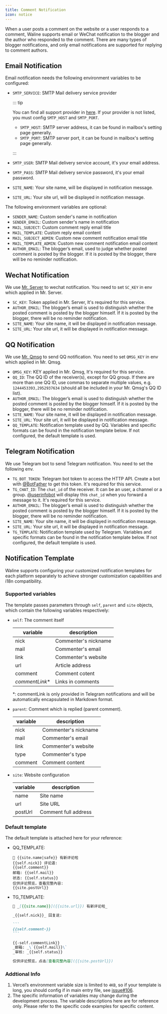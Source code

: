 ```yaml
---
title: Comment Notification
icon: notice
---
```


When a user posts a comment on the website or a user responds to a comment, Waline supports email or WeChat notification to the blogger and the author who responded to the comment. There are many types of blogger notifications, and only email notifications are supported for replying to comment authors.

<!-- more -->

## Email Notification

Email notification needs the following environment variables to be configured:

- `SMTP_SERVICE`: SMTP Mail delivery service provider

  ::: tip

  You can find all support provider in [here](https://github.com/nodemailer/nodemailer/blob/master/lib/well-known/services.json). If your provider is not listed, you must config `SMTP_HOST` and `SMTP_PORT`.

  - `SMTP_HOST`: SMTP server address, it can be found in mailbox's setting page generally.
  - `SMTP_PORT`: SMTP server port, it can be found in mailbox's setting page generally.

  :::

- `SMTP_USER`: SMTP Mail delivery service account, it's your email address.
- `SMTP_PASS`: SMTP Mail delivery service password, it's your email password.
- `SITE_NAME`: Your site name, will be displayed in notification message.
- `SITE_URL`: Your site url, will be displayed in notification message.

The following environment variables are optional:

- `SENDER_NAME`: Custom sender's name in notification
- `SENDER_EMAIL`: Custom sender's name in notification
- `MAIL_SUBJECT`: Custom comment reply email title
- `MAIL_TEMPLATE`: Custom reply email content
- `MAIL_SUBJECT_ADMIN`: Custom new comment notification email title
- `MAIL_TEMPLATE_ADMIN`: Custom new comment notification email content
- `AUTHOR_EMAIL`: The blogger’s email, used to judge whether posted comment is posted by the blogger. If it is posted by the blogger, there will be no reminder notification.

## Wechat Notification

We use [Mr. Server](http://sc.ftqq.com/3.version) to wechat notification. You need to set `SC_KEY` in env which applied in Mr. Server.

- `SC_KEY`: Token applied in Mr. Server, It's required for this service.
- `AUTHOR_EMAIL`: The blogger’s email is used to distinguish whether the posted comment is posted by the blogger himself. If it is posted by the blogger, there will be no reminder notification.
- `SITE_NAME`: Your site name, it will be displayed in notification message.
- `SITE_URL`: Your site url, it will be displayed in notification message.

## QQ Notification

We use [Mr. Qmsg](https://qmsg.zendee.cn) to send QQ notification. You need to set `QMSG_KEY` in env which applied in Mr. Qmsg.

- `QMSG_KEY`: KEY applied in Mr. Qmsg, It's required for this service.
- `QQ_ID`: The QQ ID of the receiver(s), except for QQ group. If there are more than one QQ ID, use commas to separate multiple values, e.g. `1244453393,2952937634` (should all be included in your Mr. Qmsg's QQ ID list).
- `AUTHOR_EMAIL`: The blogger’s email is used to distinguish whether the posted comment is posted by the blogger himself. If it is posted by the blogger, there will be no reminder notification.
- `SITE_NAME`: Your site name, it will be displayed in notification message.
- `SITE_URL`: Your site url, it will be displayed in notification message.
- `QQ_TEMPLATE`: Notification template used by QQ. Variables and specific formats can be found in the notification template below. If not configured, the default template is used.

## Telegram Notification

We use Telegram bot to send Telegram notification. You need to set the following env.

- `TG_BOT_TOKEN`: Telegram bot token to access the HTTP API. Create a bot with [@BotFather](https://t.me/BotFather) to get this token. It's required for this service.
- `TG_CHAT_ID`: The `chat_id` of the receiver. It can be an user, a channel or a group. [@userinfobot](https://t.me/userinfobot) will display this `chat_id` when you forward a message to it. It's required for this service.
- `AUTHOR_EMAIL`: The blogger’s email is used to distinguish whether the posted comment is posted by the blogger himself. If it is posted by the blogger, there will be no reminder notification.
- `SITE_NAME`: Your site name, it will be displayed in notification message.
- `SITE_URL`: Your site url, it will be displayed in notification message.
- `TG_TEMPLATE`: Notification template used by Telegram. Variables and specific formats can be found in the notification template below. If not configured, the default template is used.

## Notification Template

Waline supports configuring your customized notification templates for each platform separately to achieve stronger customization capabilities and i18n compatibility.

### Supported variables

The template passes parameters through `self`, `parent` and `site` objects, which contain the following variables respectively:

- `self`: The comment itself

  | variable        | description          |
  | --------------- | -------------------- |
  | nick            | Commenter's nickname |
  | mail            | Commenter's email    |
  | link            | Commenter's website  |
  | url             | Article address      |
  | comment         | Comment cotent       |
  | _commentLink_\* | Links in comments    |

  \*: commentLink is only provided in Telegram notifications and will be automatically encapsulated in Markdown format.

- `parent`: Comment which is replied (parent comment).

  | variable | description          |
  | -------- | -------------------- |
  | nick     | Commenter's nickname |
  | mail     | Commenter's email    |
  | link     | Commenter's website  |
  | type     | Commenter's type     |
  | comment  | Comment content      |

- `site`: Website configuration

  | variable | description          |
  | -------- | -------------------- |
  | name     | Site name            |
  | url      | Site URL             |
  | postUrl  | Comment full address |

### Default template

The default template is attached here for your reference:

- QQ_TEMPLATE:

  ```plain
  💬 {{site.name|safe}} 有新评论啦
  {{self.nick}} 评论道:
  {{self.comment}}
  邮箱: {{self.mail}}
  状态: {{self.status}}
  仅供评论预览，查看完整內容:
  {{site.postUrl}}
  ```

- TG_TEMPLATE:

  ````md
  💬 _[{{site.name}}]({{site.url}}) 有新评论啦_

  _{{self.nick}}_ 回复说:

  ```
  {{self.comment-}}
  ```

  {{-self.commentLink}}
  _邮箱: _\`{{self.mail}}\`
  _审核: _{{self.status}}

  仅供评论预览，点击[查看完整內容]({{site.postUrl}})
  ````

### Addtional Info

1. Vercel’s environment variable size is limited to `4KB`, so if your template is long, you should config if in main entry file, see [issue#106](https://github.com/walinejs/waline/issues/106).
1. The specific information of variables may change during the development process. The variable descriptions here are for reference only. Please refer to the specific code examples for specific content.
